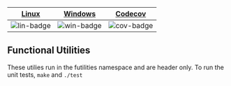 | [Linux][lin-link] | [Windows][win-link] | [Codecov][cov-link] |
| :---------------: | :-----------------: | :-------------------: |
| ![lin-badge]      | ![win-badge]        | ![cov-badge]          |

[lin-badge]: https://travis-ci.org/phillyfan1138/FunctionalUtilities.svg?branch=master "Travis build status"
[lin-link]:  https://travis-ci.org/phillyfan1138/FunctionalUtilities "Travis build status"
[win-badge]: https://ci.appveyor.com/api/projects/status/4xusch0q6s830d3n?svg=true "AppVeyor build status"
[win-link]:  https://ci.appveyor.com/project/phillyfan1138/functionalutilities "AppVeyor build status"
[cov-badge]: https://codecov.io/gh/phillyfan1138/FunctionalUtilities/branch/master/graph/badge.svg
[cov-link]:  https://codecov.io/gh/phillyfan1138/FunctionalUtilities

## Functional Utilities
These utilies run in the futilities namespace and are header only.  To run the unit tests, `make` and `./test`